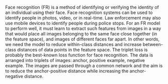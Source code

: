 
Face recognition (FR) is a method of identifying or verifying the identity of an individual using their face. Face recognition systems can be used to identify people in photos, video, or in real-time. Law enforcement may also use mobile devices to identify people during police stops. 
For an FR model to perform well, it must learn to extract such features from images in a way that would place all images belonging to the same face close together (in the feature space), and images of different faces far apart. In other words, we need the model to reduce within-class distances and increase between-class distances of data points in the feature space. 
The triplet loss is probably the best-known loss function for face recognition. The data is arranged into triplets of images: anchor, positive example, negative example. The images are passed through a common network and the aim is to reduce the anchor-positive distance while increasing the anchor-negative distance.
